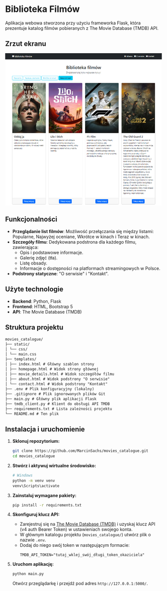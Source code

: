 # Biblioteka Filmów

Aplikacja webowa stworzona przy użyciu frameworka Flask, która prezentuje katalog filmów pobieranych z The Movie Database (TMDB) API.

## Zrzut ekranu
![alt text](screen.png)


## Funkcjonalności

*   **Przeglądanie list filmów**: Możliwość przełączania się między listami: Popularne, Najwyżej oceniane, Wkrótce w kinach i Teraz w kinach.
*   **Szczegóły filmu**: Dedykowana podstrona dla każdego filmu, zawierająca:
    *   Opis i podstawowe informacje.
    *   Galerię zdjęć (tła).
    *   Listę obsady.
    *   Informacje o dostępności na platformach streamingowych w Polsce.
*   **Podstrony statyczne**: "O serwisie" i "Kontakt".

## Użyte technologie

*   **Backend**: Python, Flask
*   **Frontend**: HTML, Bootstrap 5
*   **API**: The Movie Database (TMDB)

## Struktura projektu

```
movies_catalogue/ 
├── static/ 
│ └── css/ 
│ └── main.css 
├── templates/ 
│ ├── index.html # Główny szablon strony 
│ ├── homepage.html # Widok strony głównej 
│ ├── movie_details.html # Widok szczegółów filmu 
│ ├── about.html # Widok podstrony "O serwisie" 
│ └── contact.html # Widok podstrony "Kontakt" 
├── .env # Plik konfiguracyjny (lokalny) 
├── .gitignore # Plik ignorowanych plików Git 
├── main.py # Główny plik aplikacji Flask 
├── tmdb_client.py # Klient do obsługi API TMDB 
├── requirements.txt # Lista zależności projektu 
└── README.md # Ten plik
```

## Instalacja i uruchomienie

1.  **Sklonuj repozytorium:**
    ```bash
    git clone https://github.com/MarcinSachs/movies_catalogue.git
    cd movies_catalogue
    ```

2.  **Stwórz i aktywuj wirtualne środowisko:**
    ```bash
    # Windows
    python -m venv venv
    venv\Scripts\activate
    ```

3.  **Zainstaluj wymagane pakiety:**
    ```bash
    pip install -r requirements.txt
    ```

4.  **Skonfiguruj klucz API:**
    *   Zarejestruj się na [The Movie Database (TMDB)](https://www.themoviedb.org/signup) i uzyskaj klucz API (v4 auth Bearer Token) w ustawieniach swojego konta.
    *   W głównym katalogu projektu (`movies_catalogue/`) utwórz plik o nazwie `.env`.
    *   Dodaj do niego swój token w następującym formacie:
        ```
        TMDB_API_TOKEN="tutaj_wklej_swój_długi_token_okaziciela"
        ```

5.  **Uruchom aplikację:**
    ```bash
    python main.py
    ```
    Otwórz przeglądarkę i przejdź pod adres `http://127.0.0.1:5000/`.
